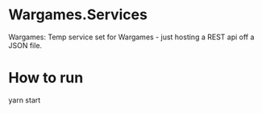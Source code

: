 # Wargames.Services
Wargames: Temp service set for Wargames - just hosting a REST api off a JSON file.

# How to run
yarn start
